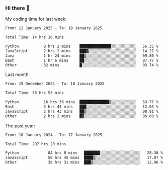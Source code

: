 ### Hi there 👋

My coding time for last week:

<!--START_SECTION:week-->

```txt
From: 12 January 2025 - To: 19 January 2025

Total Time: 14 hrs 16 mins

Python           8 hrs 2 mins    ██████████████░░░░░░░░░░░   56.35 %
JavaScript       2 hrs 2 mins    ███▓░░░░░░░░░░░░░░░░░░░░░   14.27 %
Java             1 hr 24 mins    ██▒░░░░░░░░░░░░░░░░░░░░░░   09.80 %
Bash             1 hr 6 mins     ██░░░░░░░░░░░░░░░░░░░░░░░   07.77 %
Other            32 mins         █░░░░░░░░░░░░░░░░░░░░░░░░   03.74 %
```

<!--END_SECTION:week-->

Last month:

<!--START_SECTION:month-->

```txt
From: 19 December 2024 - To: 18 January 2025

Total Time: 30 hrs 53 mins

Python           16 hrs 36 mins  █████████████▒░░░░░░░░░░░   53.77 %
Bash             3 hrs 43 mins   ███░░░░░░░░░░░░░░░░░░░░░░   12.03 %
JavaScript       2 hrs 43 mins   ██▒░░░░░░░░░░░░░░░░░░░░░░   08.81 %
Other            2 hrs 2 mins    █▓░░░░░░░░░░░░░░░░░░░░░░░   06.60 %
```

<!--END_SECTION:month-->

The past year:

<!--START_SECTION:year-->

```txt
From: 18 January 2024 - To: 17 January 2025

Total Time: 297 hrs 20 mins

Python             84 hrs 8 mins   ███████░░░░░░░░░░░░░░░░░░   28.30 %
JavaScript         50 hrs 45 mins  ████▒░░░░░░░░░░░░░░░░░░░░   17.07 %
Other              38 hrs 31 mins  ███▒░░░░░░░░░░░░░░░░░░░░░   12.96 %
```

<!--END_SECTION:year-->

